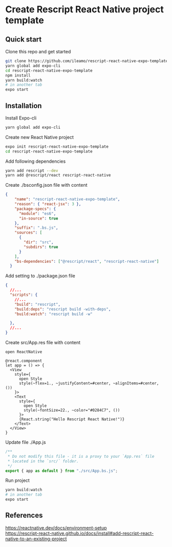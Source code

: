 # Create Rescript React Native project template

## Quick start

Clone this repo and get started
```sh
git clone https://github.com/ileamo/rescript-react-native-expo-template
yarn global add expo-cli
cd rescript-react-native-expo-template
npm install
yarn build:watch
# in another tab
expo start
```

## Installation

Install Expo-cli
```sh
yarn global add expo-cli
```

Create new React Native project
```sh
expo init rescript-react-native-expo-template
cd rescript-react-native-expo-template
```

Add following dependencies
```sh
yarn add rescript --dev
yarn add @rescript/react rescript-react-native
```

Create ./bsconfig.json file with content
```json
{
    "name": "rescript-react-native-expo-template",
    "reason": { "react-jsx": 3 },
    "package-specs": {
      "module": "es6",
      "in-source": true
    },
    "suffix": ".bs.js",
    "sources": [
      {
        "dir": "src",
        "subdirs": true
      }
    ],
    "bs-dependencies": ["@rescript/react", "rescript-react-native"]
  }
```

Add setting to ./package.json file
```json
{
  //...
  "scripts": {
    //...
    "build": "rescript",
    "build:deps": "rescript build -with-deps",
    "build:watch": "rescript build -w"

  },
  //...
}
```

  Create src/App.res file with content
```re
open ReactNative

@react.component
let app = () => {
  <View
    style={
      open Style
      style(~flex=1., ~justifyContent=#center, ~alignItems=#center, ())
    }>
    <Text
      style={
        open Style
        style(~fontSize=22., ~color="#0284C7", ())
      }>
      {React.string("Hello Rescript React Native!")}
    </Text>
  </View>
}
```

Update file ./App.js

```js
/**
 * Do not modify this file - it is a proxy to your `App.res` file
 * located in the `src/` folder.
 */
export { app as default } from "./src/App.bs.js";
```

Run project
```sh
yarn build:watch
# in another tab
expo start
```


## References

https://reactnative.dev/docs/environment-setup<br>
https://rescript-react-native.github.io/docs/install#add-rescript-react-native-to-an-existing-project